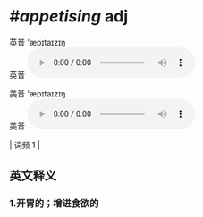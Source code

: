 # ***\#appetising*** adj
英音 'æpɪtaɪzɪŋ  
英音
<audio src="./media/appetising1.aac" controls="controls"></audio>

美音 'æpɪtaɪzɪŋ  
美音
<audio src="./media/appetising2.aac" controls="controls"></audio>



| 词频 1 |  

英文释义
---
### 1.**开胃的；增进食欲的**  


